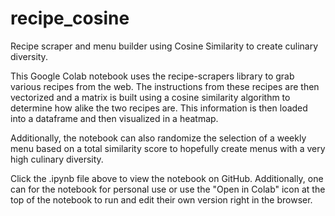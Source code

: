 # recipe_cosine
Recipe scraper and menu builder using Cosine Similarity to create culinary diversity.

This Google Colab notebook uses the recipe-scrapers library to grab various recipes from the web.
The instructions from these recipes are then vectorized and a matrix is built using a cosine similarity algorithm to determine
how alike the two recipes are.  This information is then loaded into a dataframe and then visualized in a heatmap.

Additionally, the notebook can also randomize the selection of a weekly menu based on a total similarity score to hopefully create menus 
with a very high culinary diversity.  

Click the .ipynb file above to view the notebook on GitHub.  Additionally, one can for the notebook for personal use or use the "Open in Colab" icon at the top of the notebook to run and edit their own version right in the browser.
